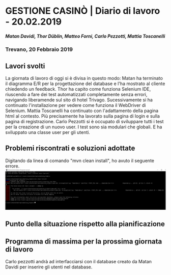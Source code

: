 # GESTIONE CASINÒ | Diario di lavoro - 20.02.2019
##### Matan Davidi, Thor Düblin, Matteo Forni, Carlo Pezzotti, Mattia Toscanelli
### Trevano, 20 Febbraio 2019

## Lavori svolti
La giornata di lavoro di oggi si è divisa in questo modo:
Matan ha terminato il diagramma E/R per la progettazione del database e l'ha mostrato al cliente chiedendo un feedback.
Thor ha capito come funziona Selenium IDE, riuscendo a fare dei test automatizzati completamente senza errori, navigando liberamende sul sito di hotel Trivago.
Sucessivamente si ha continuato l'installazione per vedere come funziona il WebDriver di Selenium.
Mattia Toscanelli ha continuato con l'adattamento della pagina html al contesto. Più precisamente ha lavorato sulla pagina di login e sulla pagina di registrazione.
Carlo Pezzotti si è occupato di sviluppare tutti i test per la creazione di un nuovo user. I test sono sia modulari che globali. E ha sviluppato una classe user per gli utenti.

##  Problemi riscontrati e soluzioni adottate
Digitando da linea di comando "mvn clean install", ho avuto il seguente errore.
![ErrorMaven](../media/20.02.2019-MavenError.png)


##  Punto della situazione rispetto alla pianificazione


## Programma di massima per la prossima giornata di lavoro
Carlo pezzotti andrà ad interfacciarsi con il database creato da Matan Davidi per inserire gli utenti nel database.
